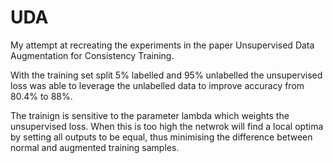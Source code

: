 # UDA
My attempt at recreating the experiments in the paper Unsupervised Data Augmentation for Consistency Training.

With the training set split 5% labelled and 95% unlabelled the unsupervised loss was able to leverage the unlabelled data
to improve accuracy from 80.4% to 88%.

The trainign is sensitive to the parameter lambda which weights the unsupervised loss. When this is too high the netwrok will
find a local optima by setting all outputs to be equal, thus minimising the difference between normal and augmented training samples.

